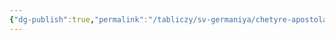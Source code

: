 ```yaml
---
{"dg-publish":true,"permalink":"/tabliczy/sv-germaniya/chetyre-apostola/","dgPassFrontmatter":true}
---
```



